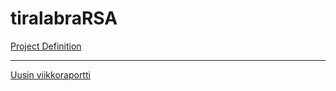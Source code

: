 # tiralabraRSA

[Project Definition](https://github.com/KyperCT/tiralabraRSA/blob/main/documentation/projectdefenition.md)

---

[Uusin viikkoraportti](https://github.com/KyperCT/tiralabraRSA/blob/main/documentation/viikkoraportti%201.md)
